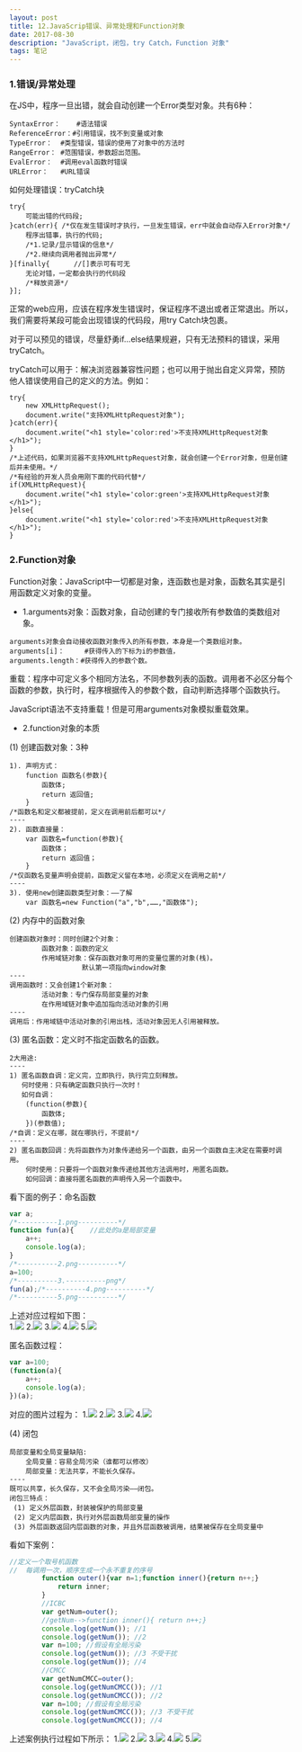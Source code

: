 ```yaml
---
layout: post
title: 12.JavaScrip错误、异常处理和Function对象
date: 2017-08-30
description: "JavaScript，闭包，try Catch，Function 对象"
tags: 笔记   
---
```


### 1.错误/异常处理
在JS中，程序一旦出错，就会自动创建一个Error类型对象。共有6种：
```
SyntaxError：	#语法错误
ReferenceError：#引用错误，找不到变量或对象
TypeError：	#类型错误，错误的使用了对象中的方法时
RangeError：	#范围错误，参数超出范围。
EvalError：	#调用eval函数时错误
URLError：	#URL错误
```
如何处理错误：tryCatch块
```
try{
	可能出错的代码段;
}catch(err){ /*仅在发生错误时才执行，一旦发生错误，err中就会自动存入Error对象*/
	程序出错事，执行的代码;
	/*1.记录/显示错误的信息*/
	/*2.继续向调用者抛出异常*/
}[finally{		//[]表示可有可无
	无论对错，一定都会执行的代码段
	/*释放资源*/
}];
```

正常的web应用，应该在程序发生错误时，保证程序不退出或者正常退出。所以，我们需要将某段可能会出现错误的代码段，用try Catch块包裹。

对于可以预见的错误，尽量舒勇if...else结果规避，只有无法预料的错误，采用tryCatch。

tryCatch可以用于：解决浏览器兼容性问题；也可以用于抛出自定义异常，预防他人错误使用自己的定义的方法。例如：
```
try{
    new XMLHttpRequest();
    document.write("支持XMLHttpRequest对象");
}catch(err){
    document.write("<h1 style='color:red'>不支持XMLHttpRequest对象</h1>");
}
/*上述代码，如果浏览器不支持XMLHttpRequest对象，就会创建一个Error对象，但是创建后并未使用。*/
/*有经验的开发人员会用刚下面的代码代替*/
if(XMLHttpRequest){
    document.write("<h1 style='color:green'>支持XMLHttpRequest对象</h1>");
}else{
    document.write("<h1 style='color:red'>不支持XMLHttpRequest对象</h1>");
}
```

### 2.Function对象
Function对象：JavaScript中一切都是对象，连函数也是对象，函数名其实是引用函数定义对象的变量。

- 1.arguments对象：函数对象，自动创建的专门接收所有参数值的类数组对象。
```
arguments对象会自动接收函数对象传入的所有参数，本身是一个类数组对象。
arguments[i]：	  #获得传入的下标为i的参数值，
arguments.length：#获得传入的参数个数。
```

重载：程序中可定义多个相同方法名，不同参数列表的函数。调用者不必区分每个函数的参数，执行时，程序根据传入的参数个数，自动判断选择哪个函数执行。

JavaScript语法不支持重载！但是可用arguments对象模拟重载效果。

- 2.function对象的本质

(1) 创建函数对象：3种
```
1). 声明方式： 	
    function 函数名(参数){
        函数体;
        return 返回值;
    }
/*函数名和定义都被提前，定义在调用前后都可以*/
----
2). 函数直接量：	
    var 函数名=function(参数){
        函数体；
        return 返回值；
    }
/*仅函数名变量声明会提前，函数定义留在本地，必须定义在调用之前*/
----
3). 使用new创建函数类型对象：——了解
    var 函数名=new Function("a","b",……,"函数体");
```
(2) 内存中的函数对象
```
创建函数对象时：同时创建2个对象：
		函数对象：函数的定义
		作用域链对象：保存函数对象可用的变量位置的对象(栈)。
			      默认第一项指向window对象
----
调用函数时：又会创建1个新对象：
		活动对象：专门保存局部变量的对象
		在作用域链对象中追加指向活动对象的引用
----
调用后：作用域链中活动对象的引用出栈，活动对象因无人引用被释放。
```
(3) 匿名函数：定义时不指定函数名的函数。

```
2大用途:
----
1) 匿名函数自调：定义完，立即执行，执行完立刻释放。
   何时使用：只有确定函数只执行一次时！
   如何自调：	
    (function(参数){
        函数体;
    })(参数值);
/*自调：定义在哪，就在哪执行，不提前*/
----
2) 匿名函数回调：先将函数作为对象传递给另一个函数，由另一个函数自主决定在需要时调用。
    何时使用：只要将一个函数对象传递给其他方法调用时，用匿名函数。
    如何回调：直接将匿名函数的声明传入另一个函数中。
```
看下面的例子：命名函数
```javascript
var a;
/*----------1.png----------*/
function fun(a){	//此处的a是局部变量
    a++;
    console.log(a);
}
/*----------2.png----------*/
a=100;
/*----------3.----------png*/
fun(a);/*----------4.png----------*/
/*----------5.png----------*/
```
上述对应过程如下图：<br>
1.![](/images/posts/JavaScript/namedFun/1.png)
2.![](/images/posts/JavaScript/namedFun/2.png)
3.![](/images/posts/JavaScript/namedFun/3.png)
4.![](/images/posts/JavaScript/namedFun/4.png)
5.![](/images/posts/JavaScript/namedFun/5.png)

匿名函数过程：
```javascript
var a=100;
(function(a){
    a++;
    console.log(a);
})(a);
```
对应的图片过程为：
1.![](/images/posts/JavaScript/anonyFun/1.png)
2.![](/images/posts/JavaScript/anonyFun/2.png)
3.![](/images/posts/JavaScript/anonyFun/3.png)
4.![](/images/posts/JavaScript/anonyFun/4.png)

(4) 闭包
```
局部变量和全局变量缺陷:
    全局变量：容易全局污染（谁都可以修改）
    局部变量：无法共享，不能长久保存。
----
既可以共享，长久保存，又不会全局污染——闭包。
闭包三特点：
 (1) 定义外层函数，封装被保护的局部变量
 (2) 定义内层函数，执行对外层函数局部变量的操作
 (3) 外层函数返回内层函数的对象，并且外层函数被调用，结果被保存在全局变量中

```
看如下案例：
```javascript
//定义一个取号机函数
//  每调用一次，顺序生成一个永不重复的序号
        function outer(){var n=1;function inner(){return n++;}
            return inner;
        }
        //ICBC
        var getNum=outer();
        //getNum-->function inner(){ return n++;}
        console.log(getNum()); //1
        console.log(getNum()); //2
        var n=100; //假设有全局污染
        console.log(getNum()); //3 不受干扰
        console.log(getNum()); //4
        //CMCC
        var getNumCMCC=outer();
        console.log(getNumCMCC()); //1
        console.log(getNumCMCC()); //2
        var n=100; //假设有全局污染
        console.log(getNumCMCC()); //3 不受干扰
        console.log(getNumCMCC()); //4
```
上述案例执行过程如下所示：
1.![](/images/posts/JavaScript/closure/1.png)
2.![](/images/posts/JavaScript/closure/2.png)
3.![](/images/posts/JavaScript/closure/3.png)
4.![](/images/posts/JavaScript/closure/4.png)
5.![](/images/posts/JavaScript/closure/5.png)

